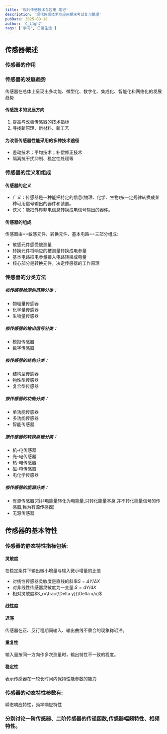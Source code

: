 ```yaml
---
title: '现代传感技术与应用 笔记'
description: '现代传感技术与应用期末考试复习整理'
pubDate: 2025-09-18
author: 'C_L1gh7'
tags: ['学习','日常生活']
---
```


## 传感器概述

### 传感器的作用

### 传感器的发展趋势

传感器在总体上呈现出多功能、微型化、数字化、集成化、智能化和网络化的发展趋势

#### 传感技术的发展方向

1. 提高与改善传感器的技术指标
2. 寻找新原理、新材料、新工艺

#### 为改善传感器性能采用的多种技术途径

* 差动技术；平均技术；补偿修正技术
* 隔离抗干扰抑制、稳定性处理等

### 传感器的定义和组成

#### 传感器的定义

* 广义：传感器是一种能把特定的信息(物理、化学、生物)按一定规律转换成某种可用信号输出的器件和装置。
* 侠义：能把外界非电信息转换成电信号输出的器件。

#### 传感器的组成

传感器由==敏感元件、转换元件、基本电路==三部分组成:

* 敏感元件感受被测量
* 转换元件将响应的被测量转换成电参量
* 基本电路把电参量接入电路转换成电量
* 核心部分是转换元件，决定传感器的工作原理

### 传感器的分类方法

##### 按传感器检测的范畴分类：

* 物理量传感器
* 化学量传感器
* 生物量传感器

##### 按传感器的输出信号分类：

* 模拟传感器
* 数字传感器

##### 按传感器的结构分类：

* 结构型传感器
* 物性型传感器
* 复合型传感器

##### 按传感器的功能分类：

* 单功能传感器
* 多功能传感器
* 智能传感器

##### 按传感器的转换原理分类：

* 机-电传感器
* 光-电传感器
* 热-电传感器
* 磁-电传感器
* 电化学传感器

##### 按传感器的能源分类：

* 有源传感器(将非电能量转化为电能量,只转化能量本身,并不转化能量信号的传感器,称为有源传感器)
* 无源传感器

## 传感器的基本特性

### 传感器的静态特性指标包括:

#### 灵敏度

在稳定条件下输出微小增量与输入微小增量的比值

* 对线性传感器灵敏度是直线的斜率$S=\Delta Y/\Delta X$
* 对非线性传感器灵敏度为一变量:$S=\mathrm{d}Y/\mathrm{d}X$
* 相对灵敏度$S_r=\frac{\Delta y}{\Delta x/x}$

#### 线性度

#### 迟滞

传感器在正、反行程期间输入、输出曲线不重合的现象称迟滞。

#### 重复性

输入量按同一方向作多次测量时，输出特性不一致的程度。

#### 稳定性

表示传感器在一较长时间内保持性能参数的能力

### 传感器的动态特性参数有:

瞬态响应特性，频率响应特性

### 分别讨论一阶传感器、二阶传感器的传递函数,传感器幅频特性、相频特性。
